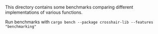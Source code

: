 This directory contains some benchmarks comparing different implementations of various functions.

Run benchmarks with `cargo bench --package crosshair-lib --features "benchmarking"`
